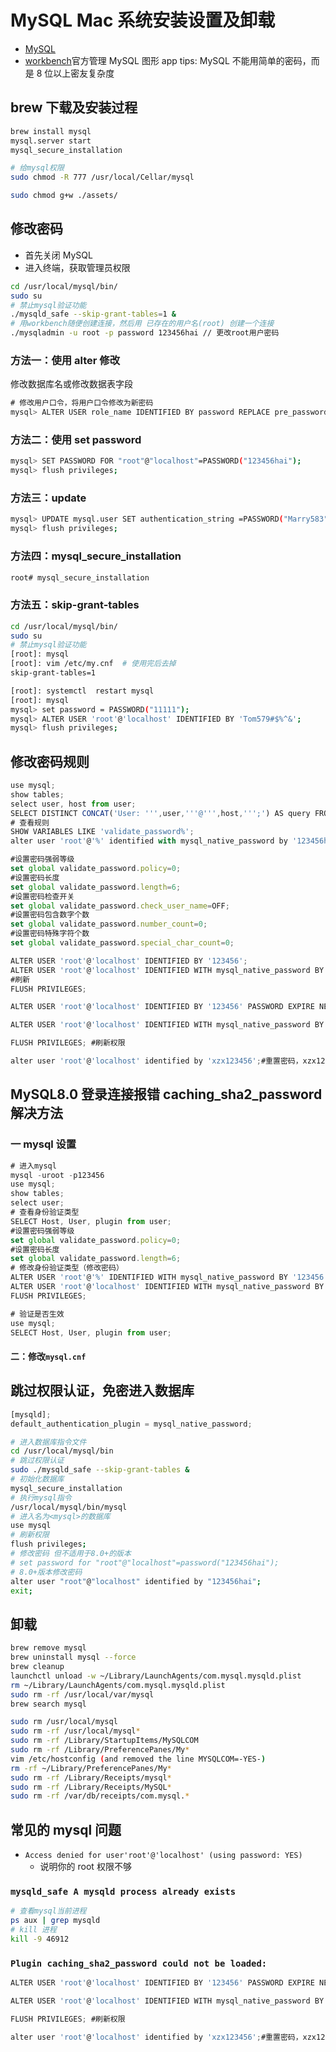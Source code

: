# MySQL Mac 系统安装设置及卸载

- [MySQL](http://dev.mysql.com/downloads/mysql/)
- [workbench](http://dev.mysql.com/downloads/workbench/)官方管理 MySQL 图形 app
  tips: MySQL 不能用简单的密码，而是 8 位以上密友复杂度

## brew 下载及安装过程

```sh
brew install mysql
mysql.server start
mysql_secure_installation

# 给mysql权限
sudo chmod -R 777 /usr/local/Cellar/mysql

sudo chmod g+w ./assets/
```

## 修改密码

- 首先关闭 MySQL
- 进入终端，获取管理员权限

```sh
cd /usr/local/mysql/bin/
sudo su
# 禁止mysql验证功能
./mysqld_safe --skip-grant-tables=1 &
# 用workbench随便创建连接，然后用 已存在的用户名(root) 创建一个连接
./mysqladmin -u root -p password 123456hai // 更改root用户密码
```

### 方法一：使用 alter 修改

修改数据库名或修改数据表字段

```js
# 修改用户口令，将用户口令修改为新密码
mysql> ALTER USER role_name IDENTIFIED BY password REPLACE pre_password;
```

### 方法二：使用 set password

```sh
mysql> SET PASSWORD FOR "root"@"localhost"=PASSWORD("123456hai");
mysql> flush privileges;
```

### 方法三：update

```sh
mysql> UPDATE mysql.user SET authentication_string =PASSWORD("Marry583");
mysql> flush privileges;
```

### 方法四：mysql_secure_installation

```sh
root# mysql_secure_installation
```

### 方法五：skip-grant-tables

```sh
cd /usr/local/mysql/bin/
sudo su
# 禁止mysql验证功能
[root]: mysql
[root]: vim /etc/my.cnf  # 使用完后去掉
skip-grant-tables=1

[root]: systemctl  restart mysql
[root]: mysql
mysql> set password = PASSWORD("11111");
mysql> ALTER USER 'root'@'localhost' IDENTIFIED BY 'Tom579#$%^&';
mysql> flush privileges;
```

## 修改密码规则

```js
use mysql;
show tables;
select user, host from user;
SELECT DISTINCT CONCAT('User: ''',user,'''@''',host,''';') AS query FROM mysql.user;
# 查看规则
SHOW VARIABLES LIKE 'validate_password%';
alter user 'root'@'%' identified with mysql_native_password by '123456hai';

#设置密码强弱等级
set global validate_password.policy=0;
#设置密码长度
set global validate_password.length=6;
#设置密码检查开关
set global validate_password.check_user_name=OFF;
#设置密码包含数字个数
set global validate_password.number_count=0;
#设置密码特殊字符个数
set global validate_password.special_char_count=0;

ALTER USER 'root'@'localhost' IDENTIFIED BY '123456';
ALTER USER 'root'@'localhost' IDENTIFIED WITH mysql_native_password BY '123456';
#刷新
FLUSH PRIVILEGES;
```

```js
ALTER USER 'root'@'localhost' IDENTIFIED BY '123456' PASSWORD EXPIRE NEVER; #修改加密规则 

ALTER USER 'root'@'localhost' IDENTIFIED WITH mysql_native_password BY 'password'; #更新一下用户的密码 

FLUSH PRIVILEGES; #刷新权限

alter user 'root'@'localhost' identified by 'xzx123456';#重置密码，xzx123456就是变更后的密码，自己的密码自己更改下哦
```

## MySQL8.0 登录连接报错 caching_sha2_password 解决方法

### 一 mysql 设置

```js
# 进入mysql
mysql -uroot -p123456
use mysql;
show tables;
select user;
# 查看身份验证类型
SELECT Host, User, plugin from user;
#设置密码强弱等级
set global validate_password.policy=0;
#设置密码长度
set global validate_password.length=6;
# 修改身份验证类型（修改密码）
ALTER USER 'root'@'%' IDENTIFIED WITH mysql_native_password BY '123456';
ALTER USER 'root'@'localhost' IDENTIFIED WITH mysql_native_password BY '123456';
FLUSH PRIVILEGES;

# 验证是否生效
use mysql;
SELECT Host, User, plugin from user;
```

#### 二：修改`mysql.cnf`

## 跳过权限认证，免密进入数据库

```js
[mysqld];
default_authentication_plugin = mysql_native_password;
```

```sh
# 进入数据库指令文件
cd /usr/local/mysql/bin
# 跳过权限认证
sudo ./mysqld_safe --skip-grant-tables &
# 初始化数据库
mysql_secure_installation
# 执行mysql指令
/usr/local/mysql/bin/mysql
# 进入名为<mysql>的数据库
use mysql
# 刷新权限
flush privileges;
# 修改密码 但不适用于8.0+的版本
# set password for "root"@"localhost"=password("123456hai");
# 8.0+版本修改密码
alter user "root"@"localhost" identified by "123456hai";
exit;
```

## 卸载

```sh
brew remove mysql
brew uninstall mysql --force
brew cleanup
launchctl unload -w ~/Library/LaunchAgents/com.mysql.mysqld.plist
rm ~/Library/LaunchAgents/com.mysql.mysqld.plist
sudo rm -rf /usr/local/var/mysql
brew search mysql
```

```sh
sudo rm /usr/local/mysql
sudo rm -rf /usr/local/mysql*
sudo rm -rf /Library/StartupItems/MySQLCOM
sudo rm -rf /Library/PreferencePanes/My*
vim /etc/hostconfig (and removed the line MYSQLCOM=-YES-)
rm -rf ~/Library/PreferencePanes/My*
sudo rm -rf /Library/Receipts/mysql*
sudo rm -rf /Library/Receipts/MySQL*
sudo rm -rf /var/db/receipts/com.mysql.*
```

## 常见的 mysql 问题

- `Access denied for user'root'@'localhost' (using password: YES)`
  - 说明你的 root 权限不够

### `mysqld_safe A mysqld process already exists`

```sh
# 查看mysql当前进程
ps aux | grep mysqld
# kill 进程
kill -9 46912
```

### `Plugin caching_sha2_password could not be loaded:`

```js
ALTER USER 'root'@'localhost' IDENTIFIED BY '123456' PASSWORD EXPIRE NEVER; #修改加密规则 

ALTER USER 'root'@'localhost' IDENTIFIED WITH mysql_native_password BY 'password'; #更新一下用户的密码 

FLUSH PRIVILEGES; #刷新权限

alter user 'root'@'localhost' identified by 'xzx123456';#重置密码，xzx123456就是变更后的密码，自己的密码自己更改下哦
```
